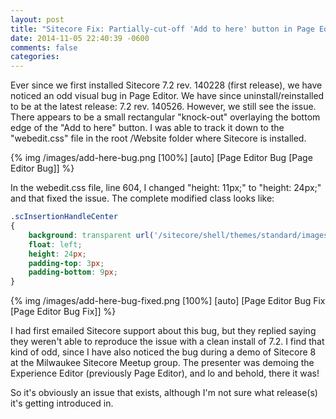 ```yaml
---
layout: post
title: "Sitecore Fix: Partially-cut-off 'Add to here' button in Page Editor"
date: 2014-11-05 22:40:39 -0600
comments: false
categories: 
---
```


Ever since we first installed Sitecore 7.2 rev. 140228 (first release), we have noticed an odd visual bug in Page Editor.  We have since uninstall/reinstalled to be at the latest release: 7.2 rev. 140526.  However, we still see the issue. There appears to be a small rectangular "knock-out" overlaying the bottom edge of the "Add to here" button.  I was able to track it down to the "webedit.css" file in the root /Website folder where Sitecore is installed.

{% img /images/add-here-bug.png [100%] [auto] [Page Editor Bug [Page Editor Bug]] %}

In the webedit.css file, line 604, I changed "height: 11px;" to "height: 24px;" and that fixed the issue.  The complete modified class looks like:
```CSS
.scInsertionHandleCenter
{
    background: transparent url('/sitecore/shell/themes/standard/images/pageeditor/move_to_here_center.png') repeat-x;
    float: left;
    height: 24px;
    padding-top: 3px;
    padding-bottom: 9px;
}
```

{% img /images/add-here-bug-fixed.png [100%] [auto] [Page Editor Bug Fix [Page Editor Bug Fix]] %}

I had first emailed Sitecore support about this bug, but they replied saying they weren't able to reproduce the issue with a clean install of 7.2. I find that kind of odd, since I have also noticed the bug during a demo of Sitecore 8 at the Milwaukee Sitecore Meetup group. The presenter was demoing the Experience Editor (previously Page Editor), and lo and behold, there it was!

So it's obviously an issue that exists, although I'm not sure what release(s) it's getting introduced in.